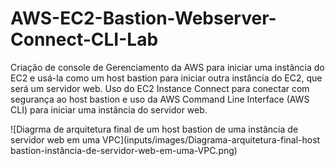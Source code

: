 # AWS-EC2-Bastion-Webserver-Connect-CLI-Lab
Criação de console de Gerenciamento da AWS para iniciar uma instância do EC2 e usá-la como um host bastion para iniciar outra instância do EC2, que será um servidor web. Uso do EC2 Instance Connect para conectar com segurança ao host bastion e uso da AWS Command Line Interface (AWS CLI) para iniciar uma instância do servidor web.

![Diagrma de arquitetura final de um host bastion de uma instância de servidor web em uma VPC](inputs/images/Diagrama-arquitetura-final-host bastion-instância-de-servidor-web-em-uma-VPC.png)